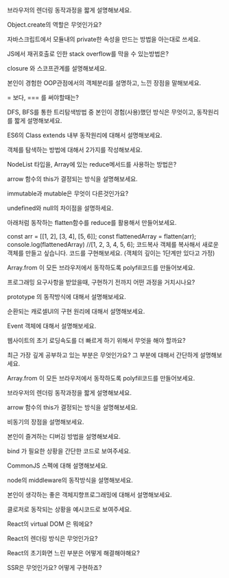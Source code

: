 브라우저의 렌더링 동작과정을 짧게 설명해보세요.

Object.create의 역할은 무엇인가요?

자바스크립트에서 모듈내의 private한 속성을 만드는 방법을 아는대로 쓰세요.

JS에서 재귀호출로 인한 stack overflow를 막을 수 있는방법은?

closure 와 스코프관계를 설명해보세요.

본인이 경험한 OOP관점에서의 객체분리를 설명하고, 느낀 장점을 말해보세요.

= 보다, === 를 써야할때는?

DFS, BFS를 통한 트리탐색방법 중 본인이 경험(사용)했던 방식은 무엇이고, 동작원리를 짧게 설명해보세요.

ES6의 Class extends 내부 동작원리에 대해서 설명해보세요.

객체를 탐색하는 방법에 대해서 2가지를 작성해보세요.

NodeList 타입을, Array에 있는 reduce메서드를 사용하는 방법은?

arrow 함수의 this가 결정되는 방식을 설명해보세요.

immutable과 mutable은 무엇이 다른것인가요?

undefined와 null의 차이점을 설명하세요.

아래처럼 동작하는 flatten함수를 reduce를 활용해서 만들어보세요.

  const arr = [[1, 2], [3, 4], [5, 6]];
    const flattenedArray = flatten(arr);
    console.log(flattenedArray)  //[1, 2, 3, 4, 5, 6];
코드복사
객체를 복사해서 새로운 객체를 만들고 싶습니다. 코드를 구현해보세요. (객체의 깊이는 1단계만 있다고 가정)

Array.from 이 모든 브라우저에서 동작하도록 polyfill코드를 만들어보세요.

프로그래밍 요구사항을 받았을때, 구현하기 전까지 어떤 과정을 거치시나요?

prototype 의 동작방식에 대해서 설명해보세요.

순환되는 캐로셀UI의 구현 원리에 대해서 설명해보세요.

Event 객체에 대해서 설명해보세요.

웹사이트의 초기 로딩속도를 더 빠르게 하기 위해서 무엇을 해야 할까요?

최근 가장 깊게 공부하고 있는 부분은 무엇인가요? 그 부분에 대해서 간단하게 설명해보세요.

Array.from 이 모든 브라우저에서 동작하도록 polyfill코드를 만들어보세요.

브라우저의 렌더링 동작과정을 짧게 설명해보세요.

arrow 함수의 this가 결정되는 방식을 설명해보세요.

비동기의 장점을 설명해보세요.

본인이 즐겨하는 디버깅 방법을 설명해보세요.

bind 가 필요한 상황을 간단한 코드로 보여주세요.

CommonJS 스펙에 대해 설명해보세요.

node의 middleware의 동작방식을 설명해보세요.

본인이 생각하는 좋은 객체지향프로그래밍에 대해서 설명해보세요.

클로저로 동작되는 상황을 예시코드로 보여주세요.

React의 virtual DOM 은 뭐에요?

React의 렌더링 방식은 무엇인가요?

React의 초기화면 느린 부분은 어떻게 해결해야해요?

SSR은 무엇인가요? 어떻게 구현하죠?


